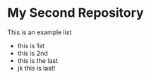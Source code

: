# My Second Repository
This is an example list
* this is 1st
* this is 2nd
* this is the last
* jk this is last!
